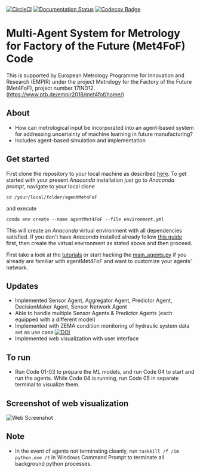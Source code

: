 [![CircleCI](https://circleci.com/gh/bangxiangyong/agentMet4FoF.svg?style=shield)](https://circleci.com/gh/bangxiangyong/agentMet4FoF)
[![Documentation Status](https://readthedocs.org/projects/agentmet4fof/badge/?version=latest)](https://agentmet4fof.readthedocs.io/en/latest/?badge=latest)
[![Codecov Badge](https://codecov.io/gh/bangxiangyong/agentMet4FoF/branch/master/graph/badge.svg)](https://codecov.io/gh/bangxiangyong/agentMet4FoF)

# Multi-Agent System for Metrology for Factory of the Future (Met4FoF) Code
This is supported by European Metrology Programme for Innovation and Research (EMPIR) under the project Metrology for the Factory of the Future (Met4FoF), project number 17IND12. (https://www.ptb.de/empir2018/met4fof/home/)

About
---
 - How can metrological input be incorporated into an agent-based system for addressing uncertainty of machine learning in future manufacturing?
 - Includes agent-based simulation and implementation

Get started
---
First clone the repository to your local machine as described
[here](https://help.github.com/en/articles/cloning-a-repository). To get started
with your present *Anaconda* installation just go to *Anaconda
prompt*, navigate to your local clone
```
cd /your/local/folder/agentMet4FoF
```
and execute
```
conda env create --name agentMet4FoF --file environment.yml 
```
This will create an *Anaconda* virtual environment with all dependencies
satisfied. If you don't have *Anaconda* installed already follow [this guide
](https://docs.conda.io/projects/continuumio-conda/en/latest/user-guide/install/download.html)
first, then create the virtual environment as stated above and then proceed.

First take a look at the [tutorials](./tutorials/tutorial_1_generator_agent.py)
or start hacking the [main_agents.py](main_agents.py) if you already are
familiar with agentMet4FoF and want to customize your agents' network.

Updates
---
 - Implemented Sensor Agent, Aggregator Agent, Predictor Agent, DecisionMaker Agent, Sensor Network Agent
 - Able to handle multiple Sensor Agents & Predictor Agents (each equipped with a different model)
 - Implemented with ZEMA condition monitoring of hydraulic system data set as use case [![DOI](https://zenodo.org/badge/DOI/10.5281/zenodo.1323611.svg)](https://doi.org/10.5281/zenodo.1323611)
 - Implemented web visualization with user interface


To run
---
 - Run Code 01-03 to prepare the ML models, and run Code 04 to start and run the agents. While Code 04 is running, run Code 05 in separate terminal to visualize them.


## Screenshot of web visualization
![Web Screenshot](https://github.com/bangxiangyong/agentMet4FoF/blob/master/screenshot_met4fof.png)

Note
---
 - In the event of agents not terminating cleanly, run ```taskkill /f /im python.exe /t``` in Windows Command Prompt to terminate all background python processes.
